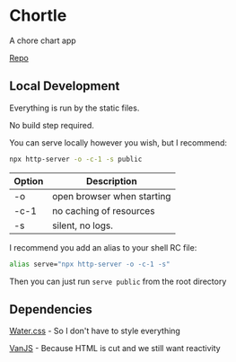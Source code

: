 # Chortle
A chore chart app

[Repo](https://github.com/kylelawrence/chortle)


## Local Development

Everything is run by the static files.

No build step required.

You can serve locally however you wish, but I recommend:

```sh
npx http-server -o -c-1 -s public
```

| Option | Description                |
| ------ | -------------------------- |
| -o     | open browser when starting |
| -c-1   | no caching of resources    |
| -s     | silent, no logs.           |

I recommend you add an alias to your shell RC file:

```sh
alias serve="npx http-server -o -c-1 -s"
```

Then you can just run `serve public` from the root directory


## Dependencies

[Water.css](https://watercss.kognise.dev/) - So I don't have to style everything

[VanJS](https://vanjs.org/start) - Because HTML is cut and we still want reactivity
